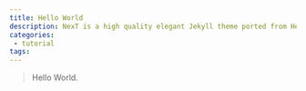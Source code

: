 ```yaml
---
title: Hello World
description: NexT is a high quality elegant Jekyll theme ported from Hexo Next. It is crafted from scratch, with love.
categories:
 - tutorial
tags:
---
```


> Hello World.

<!-- more -->


